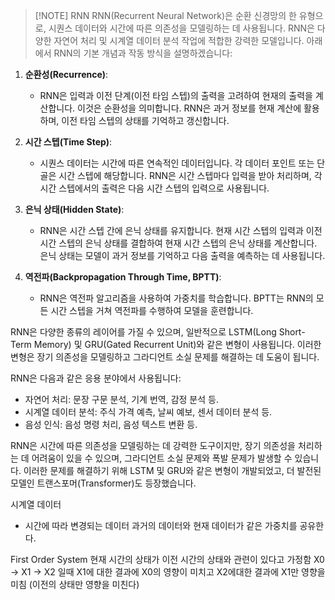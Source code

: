 
> [!NOTE] RNN
> RNN(Recurrent Neural Network)은 순환 신경망의 한 유형으로, 
> 시퀀스 데이터와 시간에 따른 의존성을 모델링하는 데 사용됩니다.
> RNN은 다양한 자연어 처리 및 시계열 데이터 분석 작업에 적합한 강력한 모델입니다. 
> 아래에서 RNN의 기본 개념과 작동 방식을 설명하겠습니다:


1. **순환성(Recurrence)**:
   - RNN은 입력과 이전 단계(이전 타임 스텝)의 출력을 고려하여 현재의 출력을 계산합니다. 이것은 순환성을 의미합니다. RNN은 과거 정보를 현재 계산에 활용하며, 이전 타임 스텝의 상태를 기억하고 갱신합니다.

2. **시간 스텝(Time Step)**:
   - 시퀀스 데이터는 시간에 따른 연속적인 데이터입니다. 각 데이터 포인트 또는 단골은 시간 스텝에 해당합니다. RNN은 시간 스텝마다 입력을 받아 처리하며, 각 시간 스텝에서의 출력은 다음 시간 스텝의 입력으로 사용됩니다.

3. **은닉 상태(Hidden State)**:
   - RNN은 시간 스텝 간에 은닉 상태를 유지합니다. 현재 시간 스텝의 입력과 이전 시간 스텝의 은닉 상태를 결합하여 현재 시간 스텝의 은닉 상태를 계산합니다. 은닉 상태는 모델이 과거 정보를 기억하고 다음 출력을 예측하는 데 사용됩니다.

4. **역전파(Backpropagation Through Time, BPTT)**:
   - RNN은 역전파 알고리즘을 사용하여 가중치를 학습합니다. BPTT는 RNN의 모든 시간 스텝을 거쳐 역전파를 수행하여 모델을 훈련합니다.

RNN은 다양한 종류의 레이어를 가질 수 있으며, 일반적으로 LSTM(Long Short-Term Memory) 및 GRU(Gated Recurrent Unit)와 같은 변형이 사용됩니다. 이러한 변형은 장기 의존성을 모델링하고 그라디언트 소실 문제를 해결하는 데 도움이 됩니다.

RNN은 다음과 같은 응용 분야에서 사용됩니다:
- 자연어 처리: 문장 구문 분석, 기계 번역, 감정 분석 등.
- 시계열 데이터 분석: 주식 가격 예측, 날씨 예보, 센서 데이터 분석 등.
- 음성 인식: 음성 명령 처리, 음성 텍스트 변환 등.

RNN은 시간에 따른 의존성을 모델링하는 데 강력한 도구이지만, 장기 의존성을 처리하는 데 어려움이 있을 수 있으며, 그라디언트 소실 문제와 폭발 문제가 발생할 수 있습니다. 이러한 문제를 해결하기 위해 LSTM 및 GRU와 같은 변형이 개발되었고, 더 발전된 모델인 트랜스포머(Transformer)도 등장했습니다.


시계열 데이터
- 시간에 따라 변경되는 데이터
 과거의 데이터와 현재 데이터가 같은 가중치를 공유한다.

 First Order System
 현재 시간의 상태가 이전 시간의 상태와 관련이 있다고 가정함
 X0 -> X1 -> X2 일때
 X1에 대한 결과에 X0의 영향이 미치고
 X2에대한 결과에 X1만 영향을 미침  (이전의 상태만 영향을 미친다)

